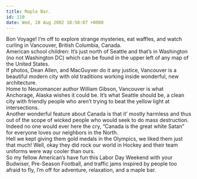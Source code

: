 ```yaml
---
title: Maple Bar.
id: 110
date: Wed, 28 Aug 2002 18:50:07 +0000
---
```


Bon Voyage! I’m off to explore strange mysteries, eat waffles, and watch curling in Vancouver, British Columbia, Canada.  
 American school children: It’s just north of Seattle and that’s in Washington (no not Washington DC) which can be found in the upper left of any map of the United States.  
 If photos, Dean Allen, and MacGuyver do it any justice, Vancouver is a beautiful modern city with old traditions working inside wonderful, new architecture.  
 Home to Neuromancer author William Gibson, Vancouver is what Anchorage, Alaska wishes it could be. It’s what Seattle should be, a clean city with friendly people who aren’t trying to beat the yellow light at intersections.  
 Another wonderful feature about Canada is that it’ mostly harmless and thus out of the scope of wicked people who would seek to do mass destruction. Indeed no one would ever here the cry, “Canada is the great white Satan” for everyone loves our neighbors in the North.  
 Hell we kept giving them gold medals in the Olympics, we liked them just that much! Well, okay they did rock our world in Hockey and their team uniforms were way cooler than ours.  
 So my fellow American’s have fun this Labor Day Weekend with your Budwiser, Pre-Season Football, and traffic jams inspired by people too afraid to fly, I’m off for adventure, relaxation, and a maple bar.


